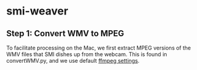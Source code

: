 # smi-weaver

## Step 1: Convert WMV to MPEG

To facilitate processing on the Mac, we first 
extract MPEG versions of the WMV files that
SMI dishes up from the webcam. This is found in
convertWMV.py, and we use default [ffmpeg 
settings](https://trac.ffmpeg.org/wiki/Encode/FFV1).
